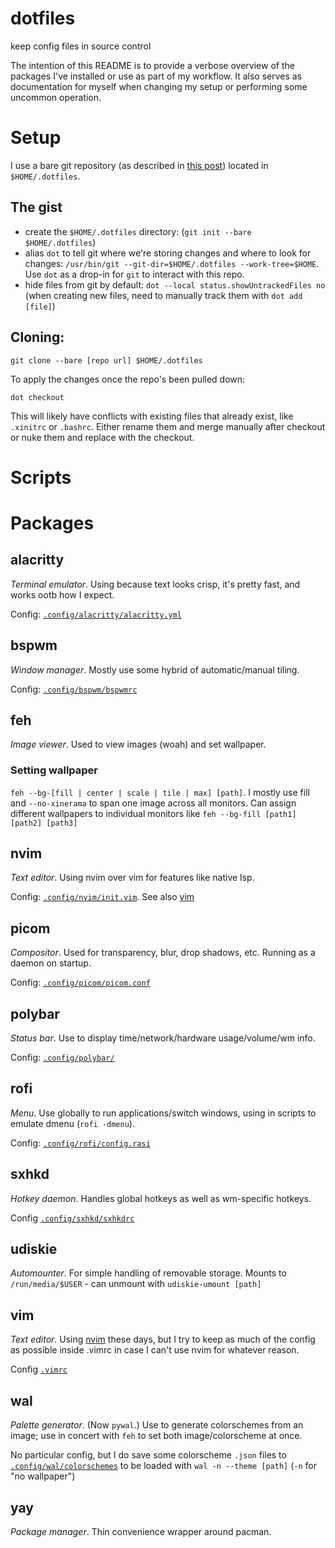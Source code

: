 # dotfiles
keep config files in source control

The intention of this README is to provide a verbose overview of the packages
I've installed or use as part of my workflow. It also serves as documentation 
for myself when changing my setup or performing some uncommon operation.

# Setup
I use a bare git repository 
(as described in [this post](https://www.atlassian.com/git/tutorials/dotfiles))
located in `$HOME/.dotfiles`.

## The gist
- create the `$HOME/.dotfiles` directory: (`git init --bare $HOME/.dotfiles`)
- alias `dot` to tell git where we're storing changes and where to look for
  changes: `/usr/bin/git --git-dir=$HOME/.dotfiles --work-tree=$HOME`. Use
  `dot` as a drop-in for `git` to interact with this repo.
- hide files from git by default: `dot --local status.showUntrackedFiles no`
  (when creating new files, need to manually track them with `dot add [file]`)

## Cloning:
```
git clone --bare [repo url] $HOME/.dotfiles
```

To apply the changes once the repo's been pulled down:
```
dot checkout
```

This will likely have conflicts with existing files that already exist,
like `.xinitrc` or `.bashrc`. Either rename them and merge manually after
checkout or nuke them and replace with the checkout.

# Scripts

# Packages
## alacritty
_Terminal emulator_. Using because text looks crisp, it's pretty fast, and works
ootb how I expect.

Config: [`.config/alacritty/alacritty.yml`](./.config/alacritty/alacritty.yml)

## bspwm
_Window manager_. Mostly use some hybrid of automatic/manual tiling.

Config: [`.config/bspwm/bspwmrc`](./.config/bspwm/bspwmrc)

## feh
_Image viewer_. Used to view images (woah) and set wallpaper.

### Setting wallpaper
`feh --bg-[fill | center | scale | tile | max] [path]`. I mostly use fill and 
`--no-xinerama` to span one image across all monitors. Can assign different
wallpapers to individual monitors like `feh --bg-fill [path1] [path2] [path3]`

## nvim
_Text editor_. Using nvim over vim for features like native lsp.

Config: [`.config/nvim/init.vim`](./.config/nvim/init.vim). See also [vim](#vim)

## picom
_Compositor_. Used for transparency, blur, drop shadows, etc. Running as a
daemon on startup.

Config: [`.config/picom/picom.conf`](./.config/picom/picom.conf)

## polybar
_Status bar_. Use to display time/network/hardware usage/volume/wm info.

Config: [`.config/polybar/`](./.config/polybar)

## rofi
_Menu_. Use globally to run applications/switch windows, using in scripts to
emulate dmenu (`rofi -dmenu`).

Config: [`.config/rofi/config.rasi`](./.config/rofi/config.rasi)

## sxhkd
_Hotkey daemon_. Handles global hotkeys as well as wm-specific hotkeys.

Config [`.config/sxhkd/sxhkdrc`](./.config/sxhkd/sxhkdrc)

## udiskie
_Automounter_. For simple handling of removable storage. Mounts to `/run/media/$USER` - can unmount
with `udiskie-umount [path]`

## vim
_Text editor_. Using [nvim](#nvim) these days, but I try to keep as much of the config as 
possible inside .vimrc in case I can't use nvim for whatever reason.

Config [`.vimrc`](./.vimrc)

## wal
_Palette generator_. (Now `pywal`.) Use to generate colorschemes from an image;
use in concert with `feh` to set both image/colorscheme at once.

No particular config, but I do save some colorscheme `.json` files to
[`.config/wal/colorschemes`](./.config/wal/colorschemes) to be loaded with `wal
-n --theme [path]` (`-n` for "no wallpaper")

## yay
_Package manager_. Thin convenience wrapper around pacman.
